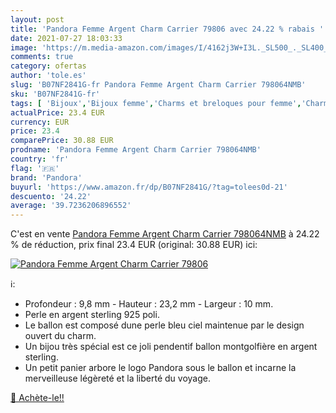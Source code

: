 ```yaml
---
layout: post
title: 'Pandora Femme Argent Charm Carrier 79806 avec 24.22 % rabais '
date: 2021-07-27 18:03:33
image: 'https://m.media-amazon.com/images/I/4162j3W+I3L._SL500_._SL400_.jpg'
comments: true
category: ofertas
author: 'tole.es'
slug: 'B07NF2841G-fr Pandora Femme Argent Charm Carrier 798064NMB'
sku: 'B07NF2841G-fr'
tags: [ 'Bijoux','Bijoux femme','Charms et breloques pour femme','Charms et perles pour femme','pandora', ]
actualPrice: 23.4 EUR
currency: EUR
price: 23.4
comparePrice: 30.88 EUR
prodname: 'Pandora Femme Argent Charm Carrier 798064NMB'
country: 'fr'
flag: '🇫🇷'
brand: 'Pandora'
buyurl: 'https://www.amazon.fr/dp/B07NF2841G/?tag=tolees0d-21'
descuento: '24.22'
average: '39.7236206896552'
---
```


C'est en vente [Pandora Femme Argent Charm Carrier 798064NMB](https://www.amazon.fr/dp/B07NF2841G/?tag=tolees0d-21)  à  24.22 % de réduction, prix final  23.4 EUR (original: 30.88 EUR) ici:

[![Pandora Femme Argent Charm Carrier 79806](https://m.media-amazon.com/images/I/4162j3W+I3L._SL500_._SL400_.jpg)](https://www.amazon.fr/dp/B07NF2841G/?tag=tolees0d-21)

ℹ️:

- Profondeur : 9,8 mm - Hauteur : 23,2 mm - Largeur : 10 mm.
- Perle en argent sterling 925 poli.
- Le ballon est composé dune perle bleu ciel maintenue par le design ouvert du charm.
- Un bijou très spécial est ce joli pendentif ballon montgolfière en argent sterling.
- Un petit panier arbore le logo Pandora sous le ballon et incarne la merveilleuse légèreté et la liberté du voyage.

[🛒 Achète-le!!](https://www.amazon.fr/dp/B07NF2841G/?tag=tolees0d-21)
